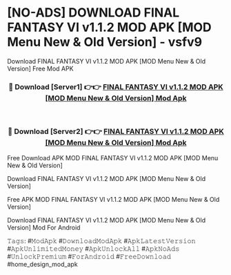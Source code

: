 # [NO-ADS] DOWNLOAD FINAL FANTASY VI v1.1.2 MOD APK [MOD Menu New & Old Version] - vsfv9
Download FINAL FANTASY VI v1.1.2 MOD APK [MOD Menu New & Old Version] Free Mod APK

<div align="center">
<h3>🔴 Download [Server1] 👉👉 <a href="https://apk-comot.site?title=FINAL_FANTASY_VI_v1.1.2_MOD_APK_[MOD_Menu_New_&_Old_Version]">FINAL FANTASY VI v1.1.2 MOD APK [MOD Menu New & Old Version] Mod Apk</a></h3><br>

<h3>🔴 Download [Server2] 👉👉 <a href="https://apk-comot.site?title=FINAL_FANTASY_VI_v1.1.2_MOD_APK_[MOD_Menu_New_&_Old_Version]">FINAL FANTASY VI v1.1.2 MOD APK [MOD Menu New & Old Version] Mod Apk</a></h3>
</div>


Free Download APK MOD FINAL FANTASY VI v1.1.2 MOD APK [MOD Menu New & Old Version]

Download FINAL FANTASY VI v1.1.2 MOD APK [MOD Menu New & Old Version] 

Free APK MOD FINAL FANTASY VI v1.1.2 MOD APK [MOD Menu New & Old Version] 

Download FINAL FANTASY VI v1.1.2 MOD APK [MOD Menu New & Old Version] Mod For Android

𝚃𝚊𝚐𝚜: #𝙼𝚘𝚍𝙰𝚙𝚔 #𝙳𝚘𝚠𝚗𝚕𝚘𝚊𝚍𝙼𝚘𝚍𝙰𝚙𝚔 #𝙰𝚙𝚔𝙻𝚊𝚝𝚎𝚜𝚝𝚅𝚎𝚛𝚜𝚒𝚘𝚗 #𝙰𝚙𝚔𝚄𝚗𝚕𝚒𝚖𝚒𝚝𝚎𝚍𝙼𝚘𝚗𝚎𝚢 #𝙰𝚙𝚔𝚄𝚗𝚕𝚘𝚌𝚔𝙰𝚕𝚕 #𝙰𝚙𝚔𝙽𝚘𝙰𝚍𝚜 #𝚄𝚗𝚕𝚘𝚌𝚔𝙿𝚛𝚎𝚖𝚒𝚞𝚖 #𝙵𝚘𝚛𝙰𝚗𝚍𝚛𝚘𝚒𝚍 #𝙵𝚛𝚎𝚎𝙳𝚘𝚠𝚗𝚕𝚘𝚊𝚍 #home_design_mod_apk